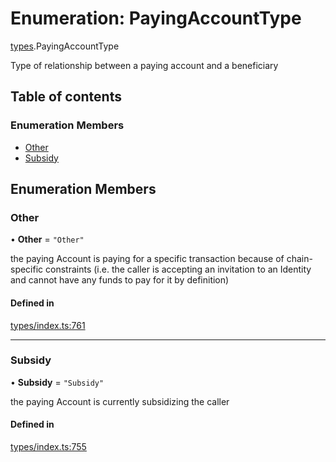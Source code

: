 # Enumeration: PayingAccountType

[types](../wiki/types).PayingAccountType

Type of relationship between a paying account and a beneficiary

## Table of contents

### Enumeration Members

- [Other](../wiki/types.PayingAccountType#other)
- [Subsidy](../wiki/types.PayingAccountType#subsidy)

## Enumeration Members

### Other

• **Other** = ``"Other"``

the paying Account is paying for a specific transaction because of
  chain-specific constraints (i.e. the caller is accepting an invitation to an Identity
  and cannot have any funds to pay for it by definition)

#### Defined in

[types/index.ts:761](https://github.com/PolymeshAssociation/polymesh-sdk/blob/3d14e829/src/types/index.ts#L761)

___

### Subsidy

• **Subsidy** = ``"Subsidy"``

the paying Account is currently subsidizing the caller

#### Defined in

[types/index.ts:755](https://github.com/PolymeshAssociation/polymesh-sdk/blob/3d14e829/src/types/index.ts#L755)
